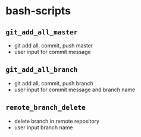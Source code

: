 # bash-scripts
## `git_add_all_master`
- git add all, commit, push master
- user input for commit message

## `git_add_all_branch`
- git add all, commit, push branch
- user input for commit message and branch name

## `remote_branch_delete`
- delete branch in remote repository
- user input branch name
